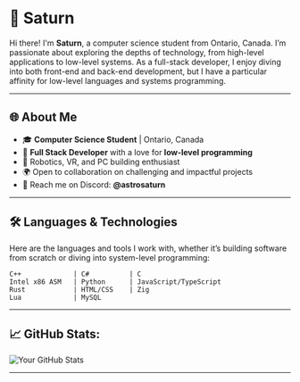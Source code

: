 # 🌌 Saturn

Hi there! I'm **Saturn**, a computer science student from Ontario, Canada. I’m passionate about exploring the depths of technology, from high-level applications to low-level systems. As a full-stack developer, I enjoy diving into both front-end and back-end development, but I have a particular affinity for low-level languages and systems programming.

---

## 🌐 About Me
- 🎓 **Computer Science Student** | Ontario, Canada
- 🔭 **Full Stack Developer** with a love for **low-level programming**
- 🤖 Robotics, VR, and PC building enthusiast
- 🌍 Open to collaboration on challenging and impactful projects
- 💬 Reach me on Discord: **@astrosaturn**

---

## 🛠️ Languages & Technologies

Here are the languages and tools I work with, whether it’s building software from scratch or diving into system-level programming:

```plaintext
C++             | C#          | C
Intel x86 ASM   | Python      | JavaScript/TypeScript
Rust            | HTML/CSS    | Zig
Lua             | MySQL
```
---

## 📈 GitHub Stats:

![Your GitHub Stats](https://github-readme-stats.vercel.app/api?username=astrosaturn&show_icons=true&hide_title=true)

---
